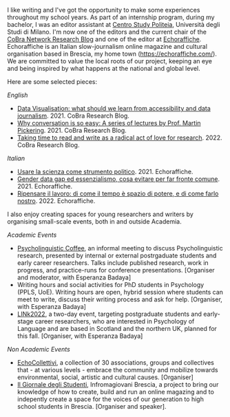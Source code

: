 I like writing and I've got the opportunity to make some experiences throughout my school years. As part of an internship program, during my bachelor, I was an editor assistant at [Centro Study Politeia](http://www.politeia-centrostudi.org), Università degli Studi di Milano. I'm now one of the editors and the current chair of the [CoBra Network Research Blog](https://www.cobra-network.eu/research-blog/) and one of the editor at [Echoraffiche](https://echoraffiche.com). Echoraffiche is an Italian slow-journalism online magazine and cultural organisation based in Brescia, my home town (https://echoraffiche.com/). We are committed to value the local roots of our project, keeping an eye and being inspired by what happens at the national and global level.  

Here are some selected pieces: 

_English_
* [Data Visualisation: what should we learn from accessibility and data journalism](https://www.cobra-network.eu/2021/05/19/data-visualisation-what-should-we-learn-from-accessibility-and-data-journalism/). 2021. CoBra Research Blog.
* [Why conversation is so easy: A series of lectures by Prof. Martin Pickering](https://www.cobra-network.eu/2021/04/08/why-conversation-is-so-easy-a-series-of-lectures-by-prof-martin-pickering/). 2021. CoBra Research Blog.
* [Taking time to read and write as a radical act of love for research](https://www.cobra-network.eu/2022/02/09/taking-time-to-read-and-write-as-a-radical-act-of-love-for-research/). 2022. CoBra Research Blog.

_Italian_
* [Usare la scienza come strumento politico](https://echoraffiche.com/usare-la-scienza-come-strumento-politico/). 2021. Echoraffiche.
* [Gender data gap ed essenzialismo, cosa evitare per far fronte comune](https://echoraffiche.com/gender-data-gap-ed-essenzialismo-cosa-evitare-per-far-fronte-comune/). 2021. Echoraffiche.
* [Ripensare il lavoro: di come il tempo è spazio di potere, e di come farlo nostro](https://echoraffiche.com/ripensare-il-lavoro-di-come-il-tempo-e-spazio-di-potere-e-di-come-farlo-nostro/). 2022. Echoraffiche. 


I also enjoy creating spaces for young researchers and writers by organising small-scale events, both in and outside Academia. 

_Academic Events_
  * [Psycholinguistic Coffee](https://blogs.ed.ac.uk/psycholingcoffee/), an informal meeting to discuss Psycholinguistic research, presented by internal or external postrgaduate students and early career researchers. Talks include published research, work in progress, and practice-runs for conference presentations. [Organiser and moderator, with Esperanza Badaya]
  * Writing hours and social activities for PhD students in Psychology (PPLS, UoE). Writing hours are open, hybrid session where students can meet to write, discuss their writing process and ask for help. [Organiser, with Esperanza Badaya]
  * [LINk2022](https://linkedi2022.github.io/), a two-day event, targeting postgraduate students and early-stage career researchers, who are interested in Psychology of Language and are based in Scotland and the northern UK, planned for this fall. [Organiser, with Esperanza Badaya]
  
_Non Academic Events_
  * [EchoCollettivi](https://www.instagram.com/p/CX6dJs6t36y/), a collection of 30 associations, groups and collectives that - at various levels - embrace the community and mobilize towards environmental, social, artistic and cultural causes. [Organiser]
  * [Il Giornale degli Studenti](https://www.instagram.com/p/CMhOLFvCwP5/), Infromagiovani Brescia, a project to bring our knowledge of how to create, build and run an online magazing and to indepently create a space for the voices of our generation to high school students in Brescia. [Organiser and speaker].
